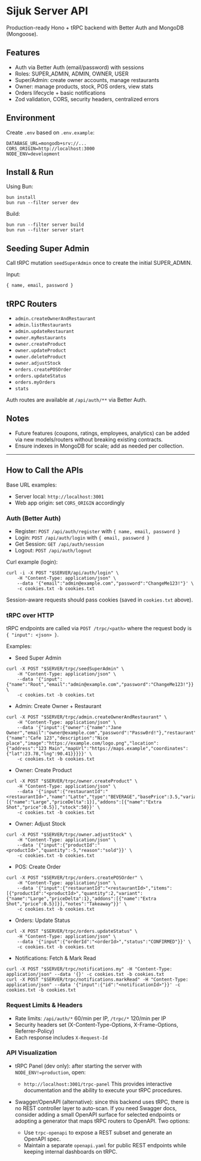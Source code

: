 # Sijuk Server API

Production-ready Hono + tRPC backend with Better Auth and MongoDB (Mongoose).

## Features

- Auth via Better Auth (email/password) with sessions
- Roles: SUPER_ADMIN, ADMIN, OWNER, USER
- Super/Admin: create owner accounts, manage restaurants
- Owner: manage products, stock, POS orders, view stats
- Orders lifecycle + basic notifications
- Zod validation, CORS, security headers, centralized errors

## Environment

Create `.env` based on `.env.example`:

```
DATABASE_URL=mongodb+srv://...
CORS_ORIGIN=http://localhost:3000
NODE_ENV=development
```

## Install & Run

Using Bun:

```
bun install
bun run --filter server dev
```

Build:

```
bun run --filter server build
bun run --filter server start
```

## Seeding Super Admin

Call tRPC mutation `seedSuperAdmin` once to create the initial SUPER_ADMIN.

Input:

```
{ name, email, password }
```

## tRPC Routers

- `admin.createOwnerAndRestaurant`
- `admin.listRestaurants`
- `admin.updateRestaurant`
- `owner.myRestaurants`
- `owner.createProduct`
- `owner.updateProduct`
- `owner.deleteProduct`
- `owner.adjustStock`
- `orders.createPOSOrder`
- `orders.updateStatus`
- `orders.myOrders`
- `stats`

Auth routes are available at `/api/auth/**` via Better Auth.

## Notes

- Future features (coupons, ratings, employees, analytics) can be added via new models/routers without breaking existing contracts.
- Ensure indexes in MongoDB for scale; add as needed per collection.

---

## How to Call the APIs

Base URL examples:

- Server local: `http://localhost:3001`
- Web app origin: set `CORS_ORIGIN` accordingly

### Auth (Better Auth)

- Register: `POST /api/auth/register` with `{ name, email, password }`
- Login: `POST /api/auth/login` with `{ email, password }`
- Get Session: `GET /api/auth/session`
- Logout: `POST /api/auth/logout`

Curl example (login):

```
curl -i -X POST "$SERVER/api/auth/login" \
	-H "Content-Type: application/json" \
	--data '{"email":"admin@example.com","password":"ChangeMe123!"}' \
	-c cookies.txt -b cookies.txt
```

Session-aware requests should pass cookies (saved in `cookies.txt` above).

### tRPC over HTTP

tRPC endpoints are called via `POST /trpc/<path>` where the request body is `{ "input": <json> }`.

Examples:

- Seed Super Admin

```
curl -X POST "$SERVER/trpc/seedSuperAdmin" \
	-H "Content-Type: application/json" \
	--data '{"input":{"name":"Root","email":"admin@example.com","password":"ChangeMe123!"}}' \
	-c cookies.txt -b cookies.txt
```

- Admin: Create Owner + Restaurant

```
curl -X POST "$SERVER/trpc/admin.createOwnerAndRestaurant" \
	-H "Content-Type: application/json" \
	--data '{"input":{"owner":{"name":"Jane Owner","email":"owner@example.com","password":"Passw0rd!"},"restaurant":{"name":"Cafe 123","description":"Nice place","image":"https://example.com/logo.png","location":{"address":"123 Main","mapUrl":"https://maps.example","coordinates":{"lat":23.78,"lng":90.41}}}}}' \
	-c cookies.txt -b cookies.txt
```

- Owner: Create Product

```
curl -X POST "$SERVER/trpc/owner.createProduct" \
	-H "Content-Type: application/json" \
	--data '{"input":{"restaurantId":"<restaurantId>","name":"Latte","type":"BEVERAGE","basePrice":3.5,"variants":[{"name":"Large","priceDelta":1}],"addons":[{"name":"Extra Shot","price":0.5}],"stock":50}}' \
	-c cookies.txt -b cookies.txt
```

- Owner: Adjust Stock

```
curl -X POST "$SERVER/trpc/owner.adjustStock" \
	-H "Content-Type: application/json" \
	--data '{"input":{"productId":"<productId>","quantity":-5,"reason":"sold"}}' \
	-c cookies.txt -b cookies.txt
```

- POS: Create Order

```
curl -X POST "$SERVER/trpc/orders.createPOSOrder" \
	-H "Content-Type: application/json" \
	--data '{"input":{"restaurantId":"<restaurantId>","items":[{"productId":"<productId>","quantity":2,"variant":{"name":"Large","priceDelta":1},"addons":[{"name":"Extra Shot","price":0.5}]}],"notes":"Takeaway"}}' \
	-c cookies.txt -b cookies.txt
```

- Orders: Update Status

```
curl -X POST "$SERVER/trpc/orders.updateStatus" \
	-H "Content-Type: application/json" \
	--data '{"input":{"orderId":"<orderId>","status":"CONFIRMED"}}' \
	-c cookies.txt -b cookies.txt
```

- Notifications: Fetch & Mark Read

```
curl -X POST "$SERVER/trpc/notifications.my" -H "Content-Type: application/json" --data '{}' -c cookies.txt -b cookies.txt
curl -X POST "$SERVER/trpc/notifications.markRead" -H "Content-Type: application/json" --data '{"input":{"id":"<notificationId>"}}' -c cookies.txt -b cookies.txt
```

### Request Limits & Headers

- Rate limits: `/api/auth/*` 60/min per IP, `/trpc/*` 120/min per IP
- Security headers set (X-Content-Type-Options, X-Frame-Options, Referrer-Policy)
- Each response includes `X-Request-Id`

### API Visualization

- tRPC Panel (dev only): after starting the server with `NODE_ENV!=production`, open:
  - `http://localhost:3001/trpc-panel`
    This provides interactive documentation and the ability to execute your tRPC procedures.

- Swagger/OpenAPI (alternative): since this backend uses tRPC, there is no REST controller layer to auto-scan. If you need Swagger docs, consider adding a small OpenAPI surface for selected endpoints or adopting a generator that maps tRPC routers to OpenAPI. Two options:
  - Use `trpc-openapi` to expose a REST subset and generate an OpenAPI spec.
  - Maintain a separate `openapi.yaml` for public REST endpoints while keeping internal dashboards on tRPC.
